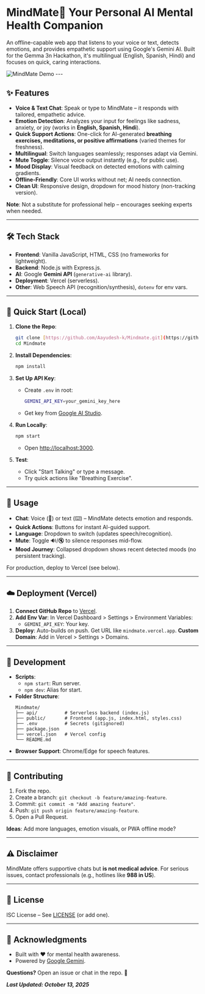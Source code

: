 # MindMate🧠 **Your Personal AI Mental Health Companion**

An offline-capable web app that listens to your voice or text, detects emotions, and provides empathetic support using Google's Gemini AI. Built for the Gemma 3n Hackathon, it's multilingual (English, Spanish, Hindi) and focuses on quick, caring interactions.

![MindMate Demo](https://mindmate-jh1lmdots-aayudesh-kaparthis-projects.vercel.app/) ---

## ✨ Features

- **Voice & Text Chat**: Speak or type to MindMate – it responds with tailored, empathetic advice.
- **Emotion Detection**: Analyzes your input for feelings like sadness, anxiety, or joy (works in **English, Spanish, Hindi**).
- **Quick Support Actions**: One-click for AI-generated **breathing exercises, meditations, or positive affirmations** (varied themes for freshness).
- **Multilingual**: Switch languages seamlessly; responses adapt via Gemini.
- **Mute Toggle**: Silence voice output instantly (e.g., for public use).
- **Mood Display**: Visual feedback on detected emotions with calming gradients.
- **Offline-Friendly**: Core UI works without net; AI needs connection.
- **Clean UI**: Responsive design, dropdown for mood history (non-tracking version).

**Note**: Not a substitute for professional help – encourages seeking experts when needed.

---

## 🛠 Tech Stack

- **Frontend**: Vanilla JavaScript, HTML, CSS (no frameworks for lightweight).
- **Backend**: Node.js with Express.js.
- **AI**: Google **Gemini API** (`generative-ai` library).
- **Deployment**: Vercel (serverless).
- **Other**: Web Speech API (recognition/synthesis), `dotenv` for env vars.

---

## 🚀 Quick Start (Local)

1.  **Clone the Repo**:
    ```bash
    git clone [https://github.com/Aayudesh-k/Mindmate.git](https://github.com/Aayudesh-k/Mindmate.git)
    cd Mindmate
    ```

2.  **Install Dependencies**:
    ```bash
    npm install
    ```

3.  **Set Up API Key**:
    -   Create `.env` in root:
        ```bash
        GEMINI_API_KEY=your_gemini_key_here
        ```
    -   Get key from [Google AI Studio](https://aistudio.google.com/app/apikey).

4.  **Run Locally**:
    ```bash
    npm start
    ```
    -   Open [http://localhost:3000](http://localhost:3000).

5.  **Test**:
    -   Click "Start Talking" or type a message.
    -   Try quick actions like "Breathing Exercise".

---

## 📱 Usage

-   **Chat**: Voice (🎤) or text (⌨️) – MindMate detects emotion and responds.
-   **Quick Actions**: Buttons for instant AI-guided support.
-   **Language**: Dropdown to switch (updates speech/recognition).
-   **Mute**: Toggle 🔊/🔇 to silence responses mid-flow.
-   **Mood Journey**: Collapsed dropdown shows recent detected moods (no persistent tracking).

For production, deploy to Vercel (see below).

---

## ☁️ Deployment (Vercel)

1.  **Connect GitHub Repo** to [Vercel](https://vercel.com).
2.  **Add Env Var**: In Vercel Dashboard > Settings > Environment Variables:
    -   `GEMINI_API_KEY`: Your key.
3.  **Deploy**: Auto-builds on push. Get URL like `mindmate.vercel.app`.
**Custom Domain**: Add in Vercel > Settings > Domains.

---

## 🔧 Development

-   **Scripts**:
    -   `npm start`: Run server.
    -   `npm dev`: Alias for start.
-   **Folder Structure**:
    ```
    Mindmate/
    ├── api/          # Serverless backend (index.js)
    ├── public/       # Frontend (app.js, index.html, styles.css)
    ├── .env          # Secrets (gitignored)
    ├── package.json
    ├── vercel.json   # Vercel config
    └── README.md
    ```
-   **Browser Support**: Chrome/Edge for speech features.

---

## 🤝 Contributing

1.  Fork the repo.
2.  Create a branch: `git checkout -b feature/amazing-feature`.
3.  Commit: `git commit -m "Add amazing feature"`.
4.  Push: `git push origin feature/amazing-feature`.
5.  Open a Pull Request.

**Ideas**: Add more languages, emotion visuals, or PWA offline mode?

---

## ⚠️ Disclaimer

MindMate offers supportive chats but **is not medical advice**. For serious issues, contact professionals (e.g., hotlines like **988 in US**).

---

## 📄 License

ISC License – See [LICENSE](LICENSE) (or add one).

---

## 🙏 Acknowledgments

-   Built with ❤️ for mental health awareness.
-   Powered by [Google Gemini](https://ai.google.dev).

**Questions?** Open an issue or chat in the repo. 💚

***Last Updated: October 13, 2025***
